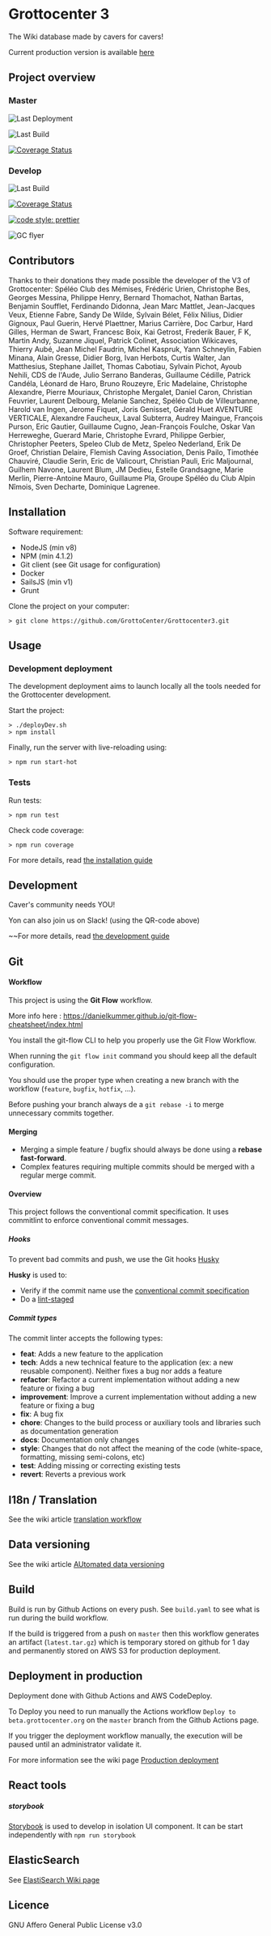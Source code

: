 # Grottocenter 3

The Wiki database made by cavers for cavers!

Current production version is available [here](http://beta.grottocenter.org/)

## Project overview

### Master
![Last Deployment](https://github.com/GrottoCenter/Grottocenter3/actions/workflows/deploy-aws.yml/badge.svg?branch=master)

![Last Build](https://github.com/GrottoCenter/Grottocenter3/actions/workflows/build.yml/badge.svg?branch=master)

[![Coverage Status](https://coveralls.io/repos/github/GrottoCenter/Grottocenter3/badge.svg?branch=master)](https://coveralls.io/github/GrottoCenter/Grottocenter3?branch=master)

### Develop
![Last Build](https://github.com/GrottoCenter/Grottocenter3/actions/workflows/build.yml/badge.svg?branch=develop)

[![Coverage Status](https://coveralls.io/repos/github/GrottoCenter/Grottocenter3/badge.svg?branch=develop)](https://coveralls.io/github/GrottoCenter/Grottocenter3?branch=develop)


[![code style: prettier](https://img.shields.io/badge/code_style-prettier-ff69b4.svg?style=flat-square)](https://github.com/prettier/prettier)

![GC flyer](https://rawgit.com/wiki/GrottoCenter/Grottocenter3/images/afficheGC3.svg)

## Contributors
Thanks to their donations they made possible the developer of the V3 of Grottocenter:
Spéléo Club des Mémises, Frédéric Urien, Christophe Bes, Georges Messina, Philippe Henry, Bernard Thomachot, Nathan Bartas, Benjamin Soufflet, Ferdinando Didonna, Jean Marc Mattlet, Jean-Jacques Veux, Etienne Fabre, Sandy De Wilde, Sylvain Bélet, Félix Nilius,
Didier Gignoux, Paul Guerin, Hervé Plaettner, Marius Carrière, Doc Carbur, Hard Gilles, Herman de Swart, Francesc Boix, Kai Getrost, Frederik Bauer, F K, Martin Andy, Suzanne Jiquel, Patrick Colinet, Association Wikicaves, Thierry Aubé, Jean Michel Faudrin, Michel Kaspruk, Yann Schneylin, Fabien Minana, Alain Gresse, Didier Borg, Ivan Herbots, Curtis Walter, Jan Matthesius, Stephane Jaillet, Thomas Cabotiau, Sylvain Pichot, Ayoub Nehili, CDS de l'Aude, Julio Serrano Banderas, Guillaume Cédille, Patrick Candéla, Léonard de Haro, Bruno Rouzeyre, Eric Madelaine, Christophe Alexandre, Pierre Mouriaux, Christophe Mergalet, Daniel Caron, Christian Feuvrier, Laurent Delbourg, Melanie Sanchez, Spéléo Club de Villeurbanne, Harold van Ingen, Jerome Fiquet, Joris Genisset, Gérald Huet AVENTURE VERTICALE, Alexandre Faucheux, Laval Subterra, Audrey Maingue, François Purson, Eric Gautier, Guillaume Cugno, Jean-François Foulche, Oskar Van Herreweghe, Guerard Marie, Christophe Evrard, Philippe Gerbier, Christopher Peeters, Speleo Club de Metz, Speleo Nederland, Erik De Groef, Christian Delaire, Flemish Caving Association, Denis Pailo, Timothée Chauviré, Claudie Serin, Eric de Valicourt, Christian Pauli, Eric Maljournal, Guilhem Navone, Laurent Blum, JM Dedieu, Estelle Grandsagne, Marie Merlin, Pierre-Antoine Mauro, Guillaume Pla, Groupe Spéléo du Club Alpin Nîmois, Sven Decharte, Dominique Lagrenee.

## Installation

Software requirement:
- NodeJS (min v8)
- NPM (min 4.1.2)
- Git client (see Git usage for configuration)
- Docker
- SailsJS (min v1)
- Grunt

Clone the project on your computer:
```
> git clone https://github.com/GrottoCenter/Grottocenter3.git
```

## Usage

### Development deployment

The development deployment aims to launch locally all the tools needed for the Grottocenter development.

Start the project:
```
> ./deployDev.sh
> npm install
```

Finally, run the server with live-reloading using:
```
> npm run start-hot
```

### Tests

Run tests:
```
> npm run test
```

Check code coverage:
```
> npm run coverage
```

For more details, read [the installation guide](https://github.com/GrottoCenter/Grottocenter3/wiki/Installation-guide)

## Development

Caver's community needs YOU!

Yon can also join us on Slack! (using the QR-code above)

~~For more details, read [the development guide](https://github.com/GrottoCenter/Grottocenter3/wiki/Development-guide)

## Git
#### Workflow
This project is using the **Git Flow** workflow.

More info here : https://danielkummer.github.io/git-flow-cheatsheet/index.html

You install the git-flow CLI to help you properly use the Git Flow Workflow.

When running the `git flow init` command you should keep all the default configuration.

You should use the proper type when creating a new branch with the workflow (`feature`, `bugfix`, `hotfix`, ...).

Before pushing your branch always de a `git rebase -i` to merge unnecessary commits together.

#### Merging
- Merging a simple feature / bugfix should always be done using a **rebase fast-forward**.
- Complex features requiring multiple commits should be merged with a regular merge commit.

#### Overview
This project follows the conventional commit specification. It uses commitlint to enforce conventional commit messages.

##### Hooks
To prevent bad commits and push, we use the Git hooks [Husky](https://github.com/typicode/husky)

**Husky** is used to:
- Verify if the commit name use the [conventional commit specification](https://www.conventionalcommits.org/)
- Do a [lint-staged](https://github.com/okonet/lint-staged)

##### Commit types
The commit linter accepts the following types:

- **feat**: Adds a new feature to the application
- **tech**: Adds a new technical feature to the application (ex: a new reusable component). Neither fixes a bug nor adds a feature
- **refactor**: Refactor a current implementation without adding a new feature or fixing a bug
- **improvement**: Improve a current implementation without adding a new feature or fixing a bug
- **fix**: A bug fix
- **chore**: Changes to the build process or auxiliary tools and libraries such as documentation generation
- **docs**: Documentation only changes
- **style**: Changes that do not affect the meaning of the code (white-space, formatting, missing semi-colons, etc)
- **test**: Adding missing or correcting existing tests
- **revert**: Reverts a previous work

## I18n / Translation
See the wiki article [translation workflow](https://github.com/GrottoCenter/Grottocenter3/wiki/Translation-workflow)

## Data versioning
See the wiki article [AUtomated data versioning](https://github.com/GrottoCenter/Grottocenter3/wiki/Automated-data-versioning)

## Build
Build is run by Github Actions on every push. See `build.yaml` to see what is run during the build workflow.

If the build is triggered from a push on `master` then this workflow generates an artifact (`latest.tar.gz`) which is temporary stored on github for 1 day and permanently stored on AWS S3 for production deployment.

## Deployment in production
Deployment done with Github Actions and AWS CodeDeploy.

To Deploy you need to run manually the Actions workflow `Deploy to beta.grottocenter.org` on the `master` branch from the Github Actions page.

If you trigger the deployment workflow manually, the execution will be paused until an administrator validate it.

For more information see the wiki page [Production deployment](https://github.com/GrottoCenter/Grottocenter3/wiki/Production-deployment)

## React tools
##### storybook

[Storybook](https://storybook.js.org/) is used to develop in isolation UI component.
It can be start independently with `npm run storybook`

## ElasticSearch
See [ElastiSearch Wiki page](https://github.com/GrottoCenter/Grottocenter3/wiki/Elasticsearch-(quick-&-advanced-search))
## Licence

GNU Affero General Public License v3.0

